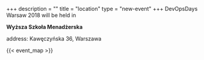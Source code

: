 +++
description = ""
title = "location"
type = "new-event"
+++
DevOpsDays Warsaw 2018 will be held in 



<b>Wyższa Szkoła Menadżerska<a href="http://wsm.warszawa.pl/"></a></b>

address: Kawęczyńska 36, Warszawa




{{< event_map >}}